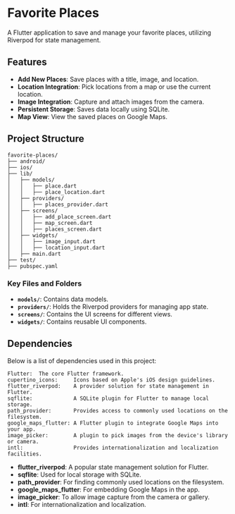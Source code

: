 
# Favorite Places

A Flutter application to save and manage your favorite places, utilizing Riverpod for state management.

## Features

- **Add New Places**: Save places with a title, image, and location.
- **Location Integration**: Pick locations from a map or use the current location.
- **Image Integration**: Capture and attach images from the camera.
- **Persistent Storage**: Saves data locally using SQLite.
- **Map View**: View the saved places on Google Maps.

## Project Structure

```plaintext
favorite-places/
├── android/
├── ios/
├── lib/
│   ├── models/
│   │   ├── place.dart
│   │   ├── place_location.dart
│   ├── providers/
│   │   ├── places_provider.dart
│   ├── screens/
│   │   ├── add_place_screen.dart
│   │   ├── map_screen.dart
│   │   ├── places_screen.dart
│   ├── widgets/
│   │   ├── image_input.dart
│   │   ├── location_input.dart
│   ├── main.dart
├── test/
├── pubspec.yaml
```

### Key Files and Folders

- **`models/`**: Contains data models.
- **`providers/`**: Holds the Riverpod providers for managing app state.
- **`screens/`**: Contains the UI screens for different views.
- **`widgets/`**: Contains reusable UI components.

## Dependencies

Below is a list of dependencies used in this project:
```
Flutter:  The core Flutter framework.
cupertino_icons:     Icons based on Apple's iOS design guidelines.
flutter_riverpod:    A provider solution for state management in Flutter.
sqflite:             A SQLite plugin for Flutter to manage local storage.
path_provider:       Provides access to commonly used locations on the filesystem.
google_maps_flutter: A Flutter plugin to integrate Google Maps into your app.
image_picker:        A plugin to pick images from the device's library or camera.
intl:                Provides internationalization and localization facilities.

```

- **flutter_riverpod**: A popular state management solution for Flutter.
- **sqflite**: Used for local storage with SQLite.
- **path_provider**: For finding commonly used locations on the filesystem.
- **google_maps_flutter**: For embedding Google Maps in the app.
- **image_picker**: To allow image capture from the camera or gallery.
- **intl**: For internationalization and localization.
